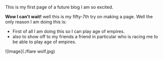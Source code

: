 This is my first page of a future blog I am so excited. 

**Wow I can't wait!** 
well this is my fifty-7th try on making a page. Well the only reason I am doing this is:
- First of all I am doing this so I can play age of empires.
- also to show off to my friends a friend in particular who is racing me to be able to play age of empires.

![Image](./flare wolf.jpg)

<!-- 

## Welcome to GitHub Pages

You can use the [editor on GitHub](https://github.com/drtaserfang/drtaserfang.github.io/edit/master/index.md) to maintain and preview the content for your website in Markdown files.

Whenever you commit to this repository, GitHub Pages will run [Jekyll](https://jekyllrb.com/) to rebuild the pages in your site, from the content in your Markdown files.

### Markdown

Markdown is a lightweight and easy-to-use syntax for styling your writing. It includes conventions for

```markdown
Syntax highlighted code block



- Bulleted
- List

1. Numbered
2. List

**Bold** and _Italic_ and `Code` text

[Link](url) and ![Image](src)
```

For more details see [GitHub Flavored Markdown](https://guides.github.com/features/mastering-markdown/).

### Jekyll Themes

Your Pages site will use the layout and styles from the Jekyll theme you have selected in your [repository settings](https://github.com/drtaserfang/drtaserfang.github.io/settings). The name of this theme is saved in the Jekyll `_config.yml` configuration file.

### Support or Contact

Having trouble with Pages? Check out our [documentation](https://help.github.com/categories/github-pages-basics/) or [contact support](https://github.com/contact) and we’ll help you sort it out.
-->
